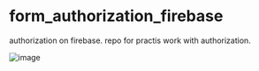 # form_authorization_firebase
authorization on firebase. repo for practis work with authorization.


![image](https://user-images.githubusercontent.com/92175747/187033364-26c505f1-4a2a-4682-a43e-bc739e9e05cd.png)
